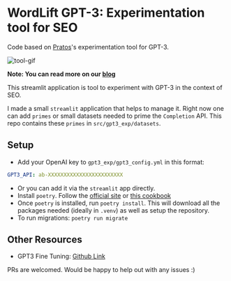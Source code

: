 # WordLift GPT-3: Experimentation tool for SEO

Code based on [Pratos](https://github.com/pratos/gpt3-exp)'s experimentation tool for GPT-3. 

![tool-gif](assets/tool-gpt3.gif)

__Note: You can read more on our [blog](https://wordlift.io/blog/en)__

This streamlit application is tool to experiment with GPT-3 in the context of SEO.

I made a small `streamlit` application that helps to manage it. Right now one can add `primes` or small datasets needed to prime the `Completion` API. This repo contains these `primes` in `src/gpt3_exp/datasets`.

## Setup

- Add your OpenAI key to `gpt3_exp/gpt3_config.yml` in this format:

```yaml
GPT3_API: ab-XXXXXXXXXXXXXXXXXXXXXXXX
```

- Or you can add it via the `streamlit` app directly.
- Install `poetry`. Follow the [official site](https://python-poetry.org/docs/#installation) or [this cookbook](https://soumendra.gitbook.io/deeplearning-cookbook/setting-up/setting-up-poetry-for-your-project)
- Once `poetry` is installed, run `poetry install`. This will download all the packages needed (ideally in `.venv`) as well as setup the repository.
- To run migrations: `poetry run migrate`

## Other Resources

- GPT3 Fine Tuning: [Github Link](https://github.com/cabhijith/GPT-3_Docs/blob/master/Fine-Tune.md)

PRs are welcomed. Would be happy to help out with any issues :)
